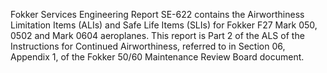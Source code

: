 Fokker Services Engineering Report SE-622 contains the Airworthiness Limitation Items (ALIs) and
Safe Life Items (SLIs) for Fokker F27 Mark 050, 0502 and Mark 0604 aeroplanes. This report is Part 2
of the ALS of the Instructions for Continued Airworthiness, referred to in Section 06, Appendix 1, of
the Fokker 50/60 Maintenance Review Board document.
 
